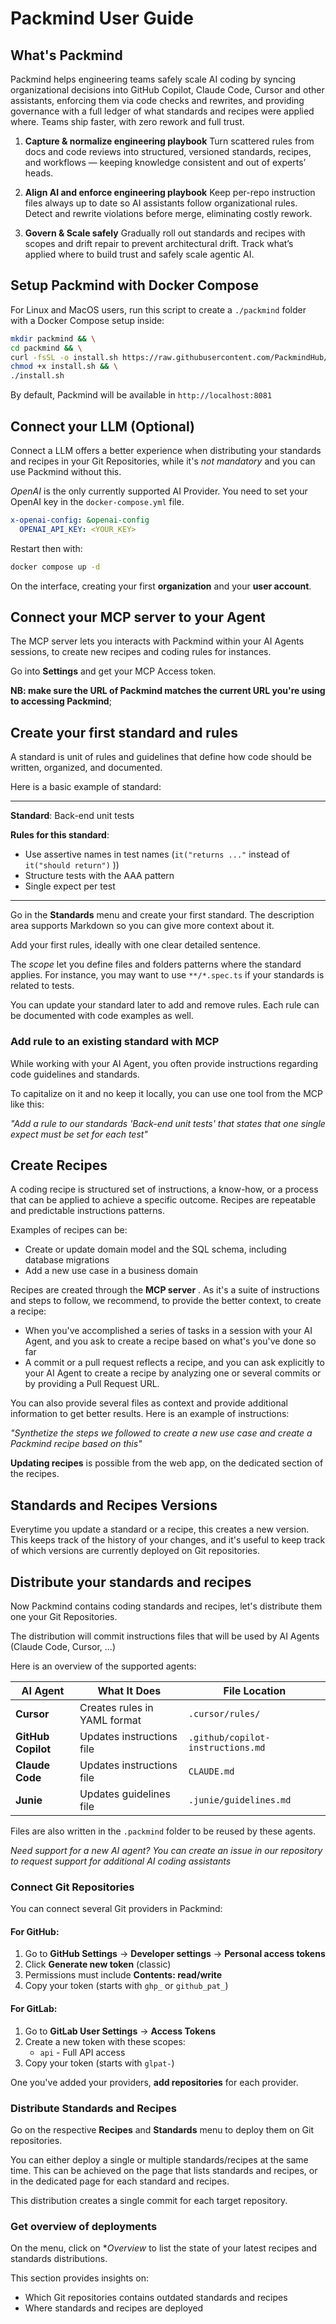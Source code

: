 # Packmind User Guide

## What's Packmind

Packmind helps engineering teams safely scale AI coding by syncing organizational decisions into GitHub Copilot, Claude Code, Cursor and other assistants, enforcing them via code checks and rewrites, and providing governance with a full ledger of what standards and recipes were applied where. Teams ship faster, with zero rework and full trust.

1. **Capture & normalize engineering playbook**
   Turn scattered rules from docs and code reviews into structured, versioned standards, recipes, and workflows — keeping knowledge consistent and out of experts’ heads.

2. **Align AI and enforce engineering playbook**
   Keep per-repo instruction files always up to date so AI assistants follow organizational rules. Detect and rewrite violations before merge, eliminating costly rework.

3. **Govern & Scale safely**
   Gradually roll out standards and recipes with scopes and drift repair to prevent architectural drift. Track what’s applied where to build trust and safely scale agentic AI.

## Setup Packmind with Docker Compose

For Linux and MacOS users, run this script to create a `./packmind` folder with a Docker Compose setup inside:

```bash
mkdir packmind && \
cd packmind && \
curl -fsSL -o install.sh https://raw.githubusercontent.com/PackmindHub/packmind/refs/heads/main/dockerfile/prod/setup-packmind-compose.sh && \
chmod +x install.sh && \
./install.sh
```

By default, Packmind will be available in `http://localhost:8081`

## Connect your LLM (Optional)

Connect a LLM offers a better experience when distributing your standards and recipes in your Git Repositories, while it's _not mandatory_ and you can use Packmind without this.

_OpenAI_ is the only currently supported AI Provider.
You need to set your OpenAI key in the `docker-compose.yml` file.

```yaml
x-openai-config: &openai-config
  OPENAI_API_KEY: <YOUR_KEY>
```

Restart then with:

```bash
docker compose up -d
```

On the interface, creating your first **organization** and your **user account**.

## Connect your MCP server to your Agent

The MCP server lets you interacts with Packmind within your AI Agents sessions, to create new recipes and coding rules for instances.

Go into **Settings** and get your MCP Access token.

**NB: make sure the URL of Packmind matches the current URL you're using to accessing Packmind**;

## Create your first standard and rules

A standard is unit of rules and guidelines that define how code should be written, organized, and documented.

Here is a basic example of standard:

---

**Standard**: Back-end unit tests

**Rules for this standard**:

- Use assertive names in test names (`it("returns ..."` instead of `it("should return")` ))
- Structure tests with the AAA pattern
- Single expect per test

---

Go in the **Standards** menu and create your first standard.
The description area supports Markdown so you can give more context about it.

Add your first rules, ideally with one clear detailed sentence.

The _scope_ let you define files and folders patterns where the standard applies.
For instance, you may want to use `**/*.spec.ts` if your standards is related to tests.

You can update your standard later to add and remove rules. Each rule can be documented with code examples as well.

### Add rule to an existing standard with MCP

While working with your AI Agent, you often provide instructions regarding code guidelines and standards.

To capitalize on it and no keep it locally, you can use one tool from the MCP like this:

_"Add a rule to our standards 'Back-end unit tests' that states that one single expect must be set for each test"_

## Create Recipes

A coding recipe is structured set of instructions, a know-how, or a process that can be applied to achieve a specific outcome.
Recipes are repeatable and predictable instructions patterns.

Examples of recipes can be:

- Create or update domain model and the SQL schema, including database migrations
- Add a new use case in a business domain

Recipes are created through the **MCP server** .
As it's a suite of instructions and steps to follow, we recommend, to provide the better context, to create a recipe:

- When you've accomplished a series of tasks in a session with your AI Agent, and you ask to create a recipe based on what's you've done so far
- A commit or a pull request reflects a recipe, and you can ask explicitly to your AI Agent to create a recipe by analyzing one or several commits or by providing a Pull Request URL.

You can also provide several files as context and provide additional information to get better results. Here is an example of instructions:

_"Synthetize the steps we followed to create a new use case and create a Packmind recipe based on this"_

**Updating recipes** is possible from the web app, on the dedicated section of the recipes.

## Standards and Recipes Versions

Everytime you update a standard or a recipe, this creates a new version.
This keeps track of the history of your changes, and it's useful to keep track of which versions are currently deployed on Git repositories.

## Distribute your standards and recipes

Now Packmind contains coding standards and recipes, let's distribute them one your Git Repositories.

The distribution will commit instructions files that will be used by AI Agents (Claude Code, Cursor, ...)

Here is an overview of the supported agents:

| AI Agent           | What It Does                 | File Location                     |
| ------------------ | ---------------------------- | --------------------------------- |
| **Cursor**         | Creates rules in YAML format | `.cursor/rules/`                  |
| **GitHub Copilot** | Updates instructions file    | `.github/copilot-instructions.md` |
| **Claude Code**    | Updates instructions file    | `CLAUDE.md`                       |
| **Junie**          | Updates guidelines file      | `.junie/guidelines.md`            |

Files are also written in the `.packmind` folder to be reused by these agents.

_Need support for a new AI agent? You can create an issue in our repository to request support for additional AI coding assistants_

### Connect Git Repositories

You can connect several Git providers in Packmind:

#### For GitHub:

1. Go to **GitHub Settings** → **Developer settings** → **Personal access tokens**
2. Click **Generate new token** (classic)
3. Permissions must include **Contents: read/write**
4. Copy your token (starts with `ghp_` or `github_pat_`)

#### For GitLab:

1. Go to **GitLab User Settings** → **Access Tokens**
2. Create a new token with these scopes:
   - `api` - Full API access
3. Copy your token (starts with `glpat-`)

One you've added your providers, **add repositories** for each provider.

### Distribute Standards and Recipes

Go on the respective **Recipes** and **Standards** menu to deploy them on Git repositories.

You can either deploy a single or multiple standards/recipes at the same time.
This can be achieved on the page that lists standards and recipes, or in the dedicated page for each standard and recipes.

This distribution creates a single commit for each target repository.

### Get overview of deployments

On the menu, click on \*_Overview_ to list the state of your latest recipes and standards distributions.

This section provides insights on:

- Which Git repositories contains outdated standards and recipes
- Where standards and recipes are deployed
